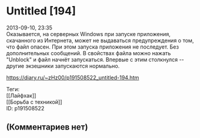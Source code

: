 Untitled [194]
==============

  
2013-09-10, 23:35  
 Оказывается, на серверных Windows при запуске приложения, скачанного из Интернета, может не выдаваться предупреждения о том, что файл опасен. При этом запуска приложения не последует. Без дополнительных сообщений. В свойствах файла можно нажать "Unblock" и файл начнёт запускаться. Впервые с этим столкнулся -- другие экзешники запускаются нормально.   
  
<https://diary.ru/~zHz00/p191508522_untitled-194.htm>  
  
Теги:  
[[Лайфхак]]  
[[Борьба с техникой]]  
ID: p191508522  


(Комментариев нет)
------------------